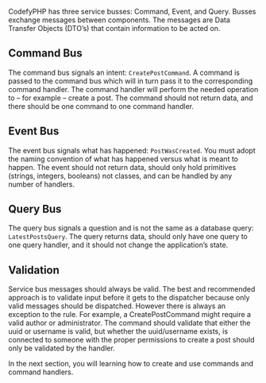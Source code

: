 CodefyPHP has three service busses: Command, Event, and Query. Busses exchange messages between components. The messages 
are Data Transfer Objects (DTO’s) that contain information to be acted on.

Command Bus
-----------

The command bus signals an intent: `CreatePostCommand`. A command is passed to the command bus which will in turn pass 
it to the corresponding command handler. The command handler will perform the needed operation to – for example – create 
a post. The command should not return data, and there should be one command to one command handler.

Event Bus
---------

The event bus signals what has happened: `PostWasCreated`. You must adopt the naming convention of what has happened 
versus what is meant to happen. The event should not return data, should only hold primitives (strings, integers, 
booleans) not classes, and can be handled by any number of handlers.

Query Bus
---------

The query bus signals a question and is not the same as a database query: `LatestPostsQuery`. The query returns data, 
should only have one query to one query handler, and it should not change the application’s state.

Validation
----------

Service bus messages should always be valid. The best and recommended approach is to validate input before it gets to 
the dispatcher because only valid messages should be dispatched. However there is always an exception to the rule. For 
example, a CreatePostCommand might require a valid author or administrator. The command should validate that either the 
uuid or username is valid, but whether the uuid/username exists, is connected to someone with the proper permissions to 
create a post should only be validated by the handler.

In the next section, you will learning how to create and use commands and command handlers.